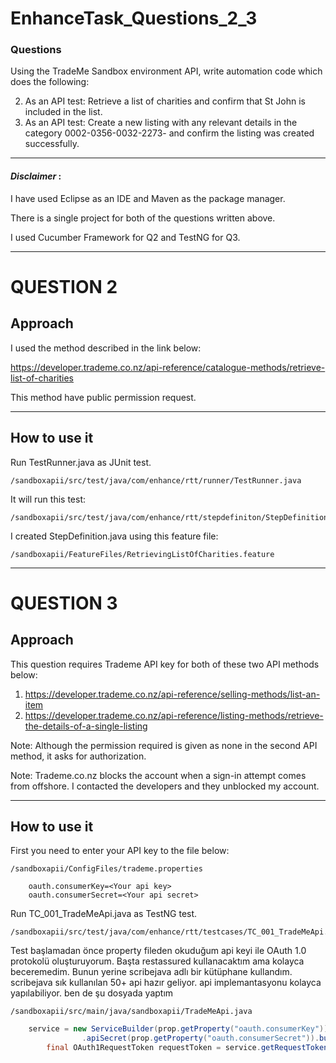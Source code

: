 # EnhanceTask_Questions_2_3

### Questions ###

Using the TradeMe Sandbox environment API, write automation code which does the following:

2. As an API test: Retrieve a list of charities and confirm that St John is included in the list.
3. As an API test: Create a new listing with any relevant details in the category 0002-0356-0032-2273-
and confirm the listing was created successfully.
 - - - -
#### *Disclaimer* : #### 

I have used  Eclipse as an IDE and  Maven as the package manager.

There is a single project for both of the questions written above.

I used Cucumber Framework for Q2 and TestNG for Q3.

- - - - 
# QUESTION 2

## Approach

I used the method described in the link below: 

https://developer.trademe.co.nz/api-reference/catalogue-methods/retrieve-list-of-charities 

This method have public permission request.

- - - -

## How to use it
Run TestRunner.java as JUnit test.

    /sandboxapii/src/test/java/com/enhance/rtt/runner/TestRunner.java

It will run this test:

    /sandboxapii/src/test/java/com/enhance/rtt/stepdefiniton/StepDefinition.java

I created StepDefinition.java using this feature file:

    /sandboxapii/FeatureFiles/RetrievingListOfCharities.feature

- - - - 
# QUESTION 3

## Approach

This question requires Trademe API key for both of these two API methods below:

1. https://developer.trademe.co.nz/api-reference/selling-methods/list-an-item
2. https://developer.trademe.co.nz/api-reference/listing-methods/retrieve-the-details-of-a-single-listing 

Note: Although the permission required is given as none in the second API method, it asks for authorization.

Note: Trademe.co.nz blocks the account when a sign-in attempt comes from offshore. I contacted the developers and they unblocked my account.

- - - -

## How to use it

First you need to enter your API key to the file below:

    /sandboxapii/ConfigFiles/trademe.properties

```
    oauth.consumerKey=<Your api key>
    oauth.consumerSecret=<Your api secret>
```
Run TC_001_TradeMeApi.java as TestNG test.

    /sandboxapii/src/test/java/com/enhance/rtt/testcases/TC_001_TradeMeApi.java

Test başlamadan önce property fileden okuduğum api keyi ile OAuth 1.0 protokolü oluşturuyorum. 
Başta restassured kullanacaktım ama kolayca beceremedim. Bunun yerine scribejava adlı bir kütüphane kullandım. scribejava sık kullanılan 50+ api hazır geliyor. api implemantasyonu kolayca yapılabiliyor. ben de şu dosyada yaptım

    /sandboxapii/src/main/java/sandboxapii/TradeMeApi.java

```java
	service = new ServiceBuilder(prop.getProperty("oauth.consumerKey"))
				.apiSecret(prop.getProperty("oauth.consumerSecret")).build(TradeMeApi.instance());
		final OAuth1RequestToken requestToken = service.getRequestToken();
```